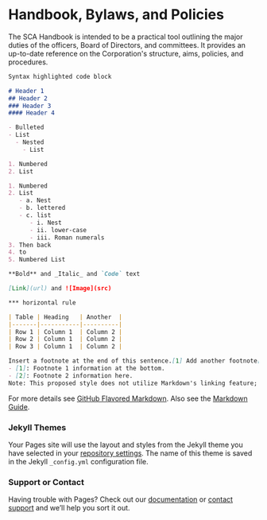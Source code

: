 # Handbook, Bylaws, and Policies

The SCA Handbook is intended to be a practical tool outlining the major duties of the officers, Board of Directors, and committees. It provides an up-to-date reference on the Corporation's structure, aims, policies, and procedures.

```markdown
Syntax highlighted code block

# Header 1
## Header 2
### Header 3
#### Header 4

- Bulleted
- List
  - Nested
    - List  

1. Numbered
2. List

1. Numbered
2. List
   - a. Nest
   - b. lettered
   - c. list
      - i. Nest
      - ii. lower-case
      - iii. Roman numerals 
3. Then back
4. to
5. Numbered List

**Bold** and _Italic_ and `Code` text

[Link](url) and ![Image](src)

*** horizontal rule

| Table | Heading   | Another  |
|-------|-----------|----------|
| Row 1 | Column 1  | Column 2 |
| Row 2 | Column 1  | Column 2 |
| Row 3 | Column 1  | Column 2 |

Insert a footnote at the end of this sentence.[1] Add another footnote[2] in the middle of this sentence.
- [1]: Footnote 1 information at the bottom.
- [2]: Footnote 2 information here.
Note: This proposed style does not utilize Markdown's linking feature; footnotes written in Markdown appear below the Revision history section.
```

For more details see [GitHub Flavored Markdown](https://guides.github.com/features/mastering-markdown/).
Also see the [Markdown Guide](https://www.markdownguide.org/basic-syntax/). 

### Jekyll Themes

Your Pages site will use the layout and styles from the Jekyll theme you have selected in your [repository settings](https://github.com/mjhugh/sca-handbook/settings). The name of this theme is saved in the Jekyll `_config.yml` configuration file.

### Support or Contact

Having trouble with Pages? Check out our [documentation](https://help.github.com/categories/github-pages-basics/) or [contact support](https://github.com/contact) and we’ll help you sort it out.
